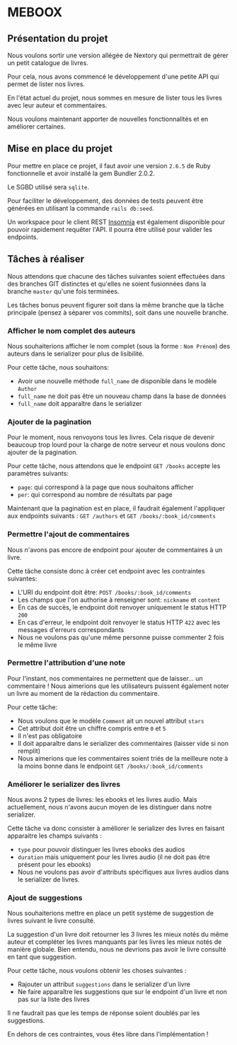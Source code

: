 # MEBOOX

## Présentation du projet

Nous voulons sortir une version allégée de Nextory qui permettrait de gérer
un petit catalogue de livres.

Pour cela, nous avons commencé le développement d'une petite API qui permet de
lister nos livres.

En l'état actuel du projet, nous sommes en mesure de lister tous les livres
avec leur auteur et commentaires.

Nous voulons maintenant apporter de nouvelles fonctionnalités et en améliorer
certaines.


## Mise en place du projet

Pour mettre en place ce projet, il faut avoir une version `2.6.5` de Ruby
fonctionnelle et avoir installé la gem Bundler 2.0.2.

Le SGBD utilisé sera `sqlite`.

Pour faciliter le développement, des données de tests peuvent être générées en
utilisant la commande `rails db:seed`.

Un workspace pour le client REST [Insomnia](https://insomnia.rest/) est
également disponible pour pouvoir rapidement requêter l'API. Il pourra être
utilisé pour valider les endpoints.


## Tâches à réaliser

Nous attendons que chacune des tâches suivantes soient effectuées dans
des branches GIT distinctes et qu'elles ne soient fusionnées
dans la branche `master` qu'une fois terminées.

Les tâches bonus peuvent figurer soit dans la même branche que la
tâche principale (pensez à séparer vos commits), soit dans une nouvelle branche.


### Afficher le nom complet des auteurs

Nous souhaiterions afficher le nom complet (sous la forme : `Nom Prénom`)
des auteurs dans le serializer pour plus de lisibilité.

Pour cette tâche, nous souhaitons:

- Avoir une nouvelle méthode `full_name` de disponible dans le modèle `Author`
- `full_name` ne doit pas être un nouveau champ dans la base de données
- `full_name` doit apparaître dans le serializer


### Ajouter de la pagination

Pour le moment, nous renvoyons tous les livres. Cela risque de devenir
beaucoup trop lourd pour la charge de notre serveur et nous voulons donc
ajouter de la pagination.

Pour cette tâche, nous attendons que le endpoint `GET /books` accepte les
paramètres suivants:

- `page`: qui correspond à la page que nous souhaitons afficher
- `per`: qui correspond au nombre de résultats par page

Maintenant que la pagination est en place, il faudrait également l'appliquer
aux endpoints suivants : `GET /authors` et `GET /books/:book_id/comments`


### Permettre l'ajout de commentaires

Nous n'avons pas encore de endpoint pour ajouter de commentaires à un livre.

Cette tâche consiste donc à créer cet endpoint avec les contraintes suivantes:

- L'URI du endpoint doit être: `POST /books/:book_id/comments`
- Les champs que l'on authorise à renseigner sont: `nickname` et `content`
- En cas de succès, le endpoint doit renvoyer uniquement le status HTTP `200`
- En cas d'erreur, le endpoint doit renvoyer le status HTTP `422` avec
  les messages d'erreurs correspondants
- Nous ne voulons pas qu'une même personne puisse commenter 2 fois le même livre


### Permettre l'attribution d'une note

Pour l'instant, nos commentaires ne permettent que de laisser... un commentaire !
Nous aimerions que les utilisateurs puissent également noter un livre au moment
de la rédaction du commentaire.

Pour cette tâche:

- Nous voulons que le modèle `Comment` ait un nouvel attribut `stars`
- Cet attribut doit être un chiffre compris entre `0` et `5`
- Il n'est pas obligatoire
- Il doit apparaître dans le serializer des commentaires (laisser vide si
  non remplit)
- Nous aimerions que les commentaires soient triés de la meilleure note
  à la moins bonne dans le endpoint `GET /books/:book_id/comments`


### Améliorer le serializer des livres

Nous avons 2 types de livres: les ebooks et les livres audio. Mais actuellement,
nous n'avons aucun moyen de les distinguer dans notre serializer.

Cette tâche va donc consister à améliorer le serializer des livres en faisant
apparaitre les champs suivants :

- `type` pour pouvoir distinguer les livres ebooks des audios
- `duration` mais uniquement pour les livres audio (il ne doit pas être présent
  pour les ebooks)
- Nous ne voulons pas avoir d'attributs spécifiques aux livres audios dans
  le serializer de livres.


### Ajout de suggestions

Nous souhaiterions mettre en place un petit système de suggestion de livres
suivant le livre consulté.

La suggestion d'un livre doit retourner les 3 livres les mieux notés
du même auteur et compléter les livres manquants par les livres les mieux notés
de manière globale. Bien entendu, nous ne devrions pas avoir le livre consulté
en tant que suggestion.

Pour cette tâche, nous voulons obtenir les choses suivantes :

- Rajouter un attribut `suggestions` dans le serializer d'un livre
- Ne faire apparaître les suggestions que sur le endpoint d'un livre
  et non pas sur la liste des livres

Il ne faudrait pas que les temps de réponse soient doublés par les suggestions.

En dehors de ces contraintes, vous êtes libre dans l'implémentation !

